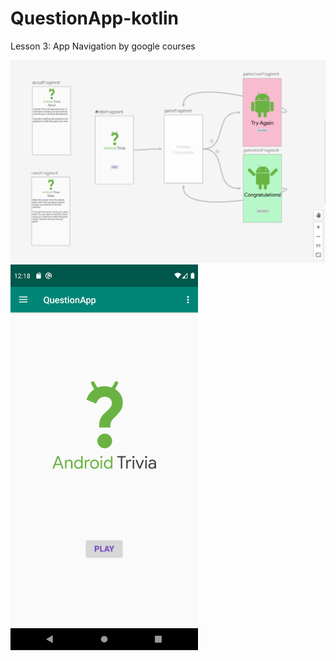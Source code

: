 # QuestionApp-kotlin

Lesson 3: App Navigation by google courses

<img src="https://github.com/sjitprogrammer/QuestionApp-kotlin/blob/master/app/src/main/res/drawable/navigation.PNG" width="600">

<img src="https://github.com/sjitprogrammer/QuestionApp-kotlin/blob/master/app/src/main/res/drawable/Screenshot_1593969499.png" width="300">
